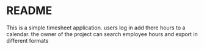 # README

This is a simple timesheet application. users log in add there hours to a calendar. the owner of the project can search
 employee hours and export in different formats